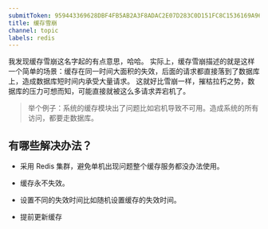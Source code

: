 ```yaml
---
submitToken: 959443369628DBF4FB5AB2A3F8ADAC2E07D283C0D151FC8C1536169A962135D1
title: 缓存雪崩
channel: topic
labels: redis
---
```


我发现缓存雪崩这名字起的有点意思，哈哈。
实际上，缓存雪崩描述的就是这样一个简单的场景：缓存在同一时间大面积的失效，后面的请求都直接落到了数据库上，造成数据库短时间内承受大量请求。 这就好比雪崩一样，摧枯拉朽之势，数据库的压力可想而知，可能直接就被这么多请求弄宕机了。

> 举个例子：系统的缓存模块出了问题比如宕机导致不可用。造成系统的所有访问，都要走数据库。


## 有哪些解决办法？

- 采用 Redis 集群，避免单机出现问题整个缓存服务都没办法使用。

- 缓存永不失效。

- 设置不同的失效时间比如随机设置缓存的失效时间。

- 提前更新缓存


